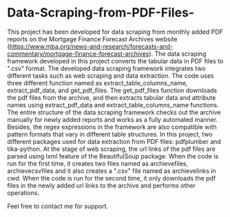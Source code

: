 # Data-Scraping-from-PDF-Files-
This project has been developed for data scraping from monthly added PDF reports on the Mortgage Finance Forecast Archives website (https://www.mba.org/news-and-research/forecasts-and-commentary/mortgage-finance-forecast-archives). The data scraping framework developed in this project converts the tabular data in PDF files to ".csv" format. The developed data scraping framework integrates two different tasks such as web scraping and data extraction. The code uses three different function named as extract_table_columns_name, extract_pdf_data, and get_pdf_files. The get_pdf_files function downloads the pdf files from the archive, and then extracts tabular data and attribute names using extract_pdf_data and extract_table_columns_name functions. The entire structure of the data scraping framework checks out the archive manually for newly added reports and works as a fully automated manner. Besides, the regex expressions in the framework are also compatible with pattern formats that vary in different table structures.  In this project, two different packages used for data extraction from PDF files: pdfplumber and tika-python. At the stage of web scraping, the url links of the pdf files are parsed using lxml feature of the BeautifulSoup package.  When the code is run for the first time, it creates two files named as archievefiles, archievecsvfiles and it also creates a ".csv" file named as archievelinks in cwd. When the code is run for the second time, it only downloads the pdf files in the newly added url links to the archive and performs other operations. 

Feel free to contact me for support.
